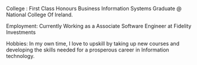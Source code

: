 College :
First Class Honours Business Information Systems Graduate @ National College Of Ireland.

Employment:
Currently Working as a Associate Software Engineer at Fidelity Investments

Hobbies:
In my own time, I love to upskill by taking up new courses and developing the skills needed for a prosperous career in Information technology.
